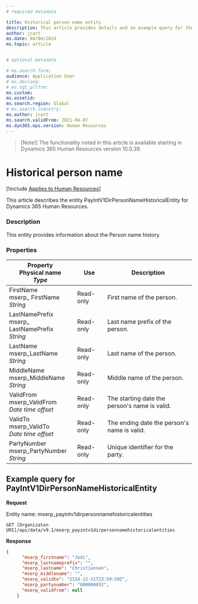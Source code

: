 ```yaml
---
# required metadata

title: Historical person name entity
description: This article provides details and an example query for the Historical person name entity in Dynamics 365 Human Resources.
author: jcart
ms.date: 04/04/2024
ms.topic: article


# optional metadata

# ms.search.form: 
audience: Application User
# ms.devlang: 
# ms.tgt_pltfrm: 
ms.custom: 
ms.assetid: 
ms.search.region: Global
# ms.search.industry: 
ms.author: jcart
ms.search.validFrom: 2021-04-07
ms.dyn365.ops.version: Human Resources
---
```


>[Note!]
>The functionality noted in this article is available starting in Dynamics 365 Human Resources version 10.0.39.

# Historical person name 


[!include [Applies to Human Resources](../includes/applies-to-hr.md)]

This article describes the entity PayIntV1DirPersonNameHistoricalEntity for Dynamics 365 Human Resources.

### Description
This entity provides information about the Person name history. 

### Properties
| Property</br>**Physical name**</br>***Type*** | Use | Description |
| --- | --- | --- |
|FirstName</br>mserp_ FirstName</br>*String*|	Read-only|First name of the person.|
|LastNamePrefix</br>mserp_ LastNamePrefix</br>*String*|	Read-only|	Last name prefix of the person.|
|LastName</br>mserp_LastName</br>*String*|	Read-only|	Last name of the person.| 
|MiddleName</br>mserp_MiddleName</br>*String*|	Read-only|Middle name of the person.|
|ValidFrom</br>mserp_ValidFrom</br>*Date time offset*| 	Read-only|	The starting date the person's name is valid. |
|ValidTo</br>mserp_ValidTo</br>*Date time offset*| 	Read-only|	The ending date the person's name is valid.|
|PartyNumber</br>mserp_PartyNumber</br>*String*|	Read-only|	Unique identifier for the party. |

## Example query for PayIntV1DirPersonNameHistoricalEntity

**Request**

Entity name: mserp_payintv1dirpersonnamehistoricalentities

```http 
GET [Organizaton URI]/api/data/v9.1/mserp_payintv1dirpersonnamehistoricalentities
```

**Response**
```json
{
      "mserp_firstname": "Jodi",
      "mserp_lastnameprefix": "",
      "mserp_lastname": "Christiansen",
      "mserp_middlename": "",
      "mserp_validto": "2154-12-31T23:59:59Z",
      "mserp_partynumber": "000000032",
      "mserp_validfrom": null
    }
```






